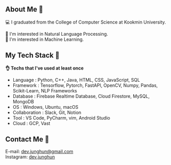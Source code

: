 <h2> About Me  👀 </h2>
<div>
  💻 I graduated from the College of Computer Science at Kookmin University.

  📃 I'm interested in Natural Language Processing.  
  🤖 I'm interested in Machine Learning.  
  
</div>

<h2>My Tech Stack  📝</h2>

<div> 

  **👌  Techs that I've used at least once** 
</div>

- Language : Python, C++, Java, HTML, CSS, JavaScript, SQL
- Framework : Tensorflow, Pytorch, FastAPI, OpenCV, Numpy, Pandas, Scikit-Learn, NLP Frameworks
- Database : Firebase Realtime Database, Cloud Firestore, MySQL, MongoDB
- OS : Windows, Ubuntu, macOS
- Collaboration : Slack, Git, Notion
- Tool : VS Code, PyCharm, vim, Android Studio
- Cloud : GCP, Vast

<h2>Contact Me 📮</h2>

<div>
  
E-mail: dev.junghun@gmail.com  
Instagram: [dev.junghun](https://www.instagram.com/dev.junghun/)
  
</div>
